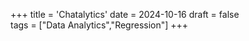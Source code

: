 +++
title = 'Chatalytics'
date = 2024-10-16
draft = false   
tags = ["Data Analytics","Regression"]
+++